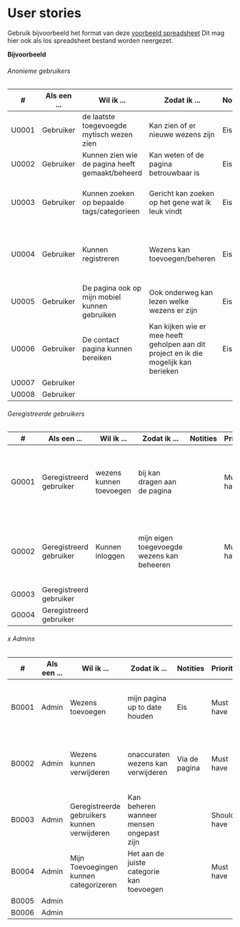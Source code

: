 # User stories

Gebruik bijvoorbeeld het format van deze [voorbeeld spreadsheet]
Dit mag hier ook als los spreadsheet bestand worden neergezet.

[voorbeeld spreadsheet]: <https://www.mountaingoatsoftware.com/blog/a-sample-format-for-a-spreadsheet-based-product-backlog>

**Bijvoorbeeld**

###### Anonieme gebruikers

| # | Als een ... | Wil ik ... | Zodat ik ... | Notities | Prioriteit | Beveilingseisen |
| ------ | ------ | ------ | ------ | ------ | ------ | ------ |
| U0001 | Gebruiker | de laatste toegevoegde mytisch wezen zien | Kan zien of er nieuwe wezens zijn | Eis | Must have | Geen |
| U0002 | Gebruiker | Kunnen zien wie de pagina heeft gemaakt/beheerd | Kan weten of de pagina betrouwbaar is | Eis | Should have | Geen |
| U0003 | Gebruiker | Kunnen zoeken op bepaalde tags/categorieen | Gericht kan zoeken op het gene wat ik leuk vindt | Eis | Must have | Beveiligen tegen SQL injecties omdat het in een database staat. |
| U0004 | Gebruiker | Kunnen registreren | Wezens kan toevoegen/beheren | Eis | Must have | Beveiligen tegen SQL injecties en het wachtwoord encrypten of hashen. |
| U0005 | Gebruiker | De pagina ook op mijn mobiel kunnen gebruiken | Ook onderweg kan lezen welke wezens er zijn | Eis | Must have | Geen |
| U0006 | Gebruiker | De contact pagina kunnen bereiken | Kan kijken wie er mee heeft geholpen aan dit project en ik die mogelijk kan berieken | Eis | Must have | Geen |
| U0007 | Gebruiker |  |  |  |  |  |
| U0008 | Gebruiker |  |  |  |  |  |


###### Geregistreerde gebruikers
| # | Als een ... | Wil ik ... | Zodat ik ... | Notities | Prioriteit | Beveilingseisen |
| ------ | ------ | ------ | ------ | ------ | ------ | ------ |
| G0001 | Geregistreerd gebruiker | wezens kunnen toevoegen | bij kan dragen aan de pagina | | Must have | Beveiligen tegen SQL injecties, wachtwoord systeem maken zodat niet iedereen erop kan. |
| G0002 | Geregistreerd gebruiker | Kunnen inloggen | mijn eigen toegevoegde wezens kan beheeren | | Must have | Beveiligen tegen SQL injecties, manier vinden om het wachtwoord p.p. veilig te houden. |
| G0003 | Geregistreerd gebruiker |  |  | |  |  |
| G0004 | Geregistreerd gebruiker |  |  | |  |  |  


######  x Admins
| # | Als een ... | Wil ik ... | Zodat ik ... | Notities | Prioriteit | Beveilingseisen |
| ------ | ------ | ------ | ------ | ------ | ------ | ------ |
| B0001 | Admin | Wezens toevoegen | mijn pagina up to date houden | Eis | Must have | SQL beveileging en zorgen dat je alleen kan toevoegen als je een account heb. |
| B0002 | Admin | Wezens kunnen verwijderen | onaccuraten wezens kan verwijderen | Via de pagina | Must have | SQL beveileging en zorgen dat je alleen kan verwijderen als je een account heb. |
| B0003 | Admin | Geregistreerde gebruikers kunnen verwijderen | Kan beheren wanneer mensen ongepast zijn | | Should have | Zorgen dat dit alleen kan via een Admin Page |
| B0004 | Admin | Mijn Toevoegingen kunnen categorizeren | Het aan de juiste categorie kan toevoegen | | Must have | geen |
| B0005 | Admin |  |  | |  |  |
| B0006 | Admin |  |  | |  |  |



